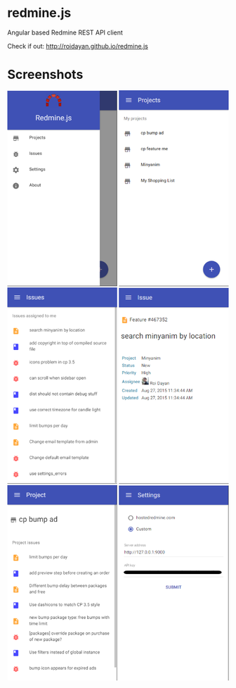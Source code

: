 # redmine.js
Angular based Redmine REST API client

Check if out: http://roidayan.github.io/redmine.js

# Screenshots

<img src="/assets/screenshots/Capture1.PNG?raw=true" width="250px">
<img src="/assets/screenshots/Capture2.PNG?raw=true" width="250px">
<img src="/assets/screenshots/Capture3.PNG?raw=true" width="250px">
<img src="/assets/screenshots/Capture4.PNG?raw=true" width="250px">
<img src="/assets/screenshots/Capture5.PNG?raw=true" width="250px">
<img src="/assets/screenshots/Capture6.PNG?raw=true" width="250px">
